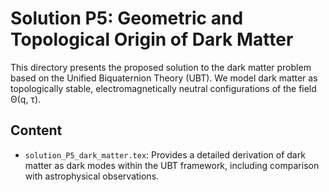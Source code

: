 # Solution P5: Geometric and Topological Origin of Dark Matter

This directory presents the proposed solution to the dark matter problem based on the Unified Biquaternion Theory (UBT). We model dark matter as topologically stable, electromagnetically neutral configurations of the field Θ(q, τ).

## Content
- `solution_P5_dark_matter.tex`: Provides a detailed derivation of dark matter as dark modes within the UBT framework, including comparison with astrophysical observations.
